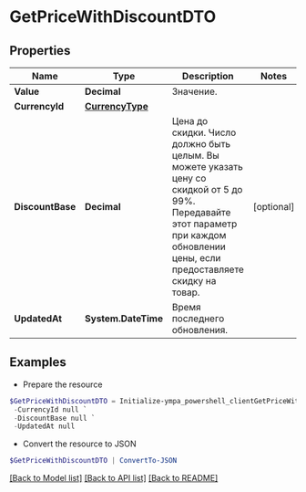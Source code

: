 # GetPriceWithDiscountDTO
## Properties

Name | Type | Description | Notes
------------ | ------------- | ------------- | -------------
**Value** | **Decimal** | Значение. | 
**CurrencyId** | [**CurrencyType**](CurrencyType.md) |  | 
**DiscountBase** | **Decimal** | Цена до скидки.  Число должно быть целым. Вы можете указать цену со скидкой от 5 до 99%.  Передавайте этот параметр при каждом обновлении цены, если предоставляете скидку на товар.  | [optional] 
**UpdatedAt** | **System.DateTime** | Время последнего обновления. | 

## Examples

- Prepare the resource
```powershell
$GetPriceWithDiscountDTO = Initialize-ympa_powershell_clientGetPriceWithDiscountDTO  -Value null `
 -CurrencyId null `
 -DiscountBase null `
 -UpdatedAt null
```

- Convert the resource to JSON
```powershell
$GetPriceWithDiscountDTO | ConvertTo-JSON
```

[[Back to Model list]](../README.md#documentation-for-models) [[Back to API list]](../README.md#documentation-for-api-endpoints) [[Back to README]](../README.md)

